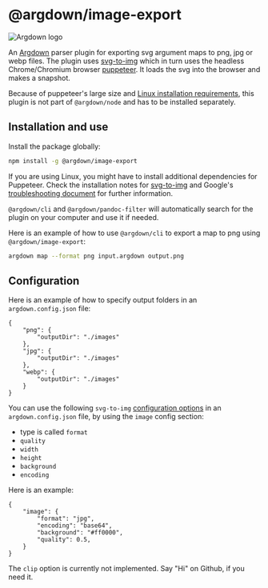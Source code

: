 # @argdown/image-export

![Argdown logo](https://raw.githubusercontent.com/argdown/argdown/HEAD/argdown-arrow.png "Argdown logo")

An [Argdown](https://argdown.org) parser plugin for exporting svg argument maps to png, jpg or webp files. The plugin uses [svg-to-img](https://github.com/etienne-martin/svg-to-img) which in turn uses the headless Chrome/Chromium browser [puppeteer](https://github.com/puppeteer/puppeteer). It loads the svg into the browser and makes a snapshot.

Because of puppeteer's large size and [Linux installation requirements](https://developers.google.com/web/tools/puppeteer/troubleshooting#chrome_headless_doesnt_launch_on_unix), this plugin is not part of `@argdown/node` and has to be installed separately.

## Installation and use

Install the package globally:

```sh
npm install -g @argdown/image-export
```

If you are using Linux, you might have to install additional dependencies for Puppeteer. Check the installation notes for [svg-to-img](https://github.com/etienne-martin/svg-to-img) and Google's [troubleshooting document](https://developers.google.com/web/tools/puppeteer/troubleshooting#chrome_headless_doesnt_launch_on_unix) for further information.

`@argdown/cli` and `@argdown/pandoc-filter` will automatically search for the plugin on your computer and use it if needed.

Here is an example of how to use `@argdown/cli` to export a map to png using `@argdown/image-export`:

```sh
argdown map --format png input.argdown output.png
```

## Configuration

Here is an example of how to specify output folders in an `argdown.config.json` file:

```
{
    "png": {
        "outputDir": "./images"
    },
    "jpg": {
        "outputDir": "./images"
    },
    "webp": {
        "outputDir": "./images"
    }
}
```

You can use the following `svg-to-img` [configuration options](https://github.com/etienne-martin/svg-to-img) in an `argdown.config.json` file, by using the `image` config section:

- type is called `format`
- `quality`
- `width`
- `height`
- `background`
- `encoding`

Here is an example:

```
{
    "image": {
        "format": "jpg",
        "encoding": "base64",
        "background": "#ff0000",
        "quality": 0.5,
    }
}
```

The `clip` option is currently not implemented. Say "Hi" on Github, if you need it.
